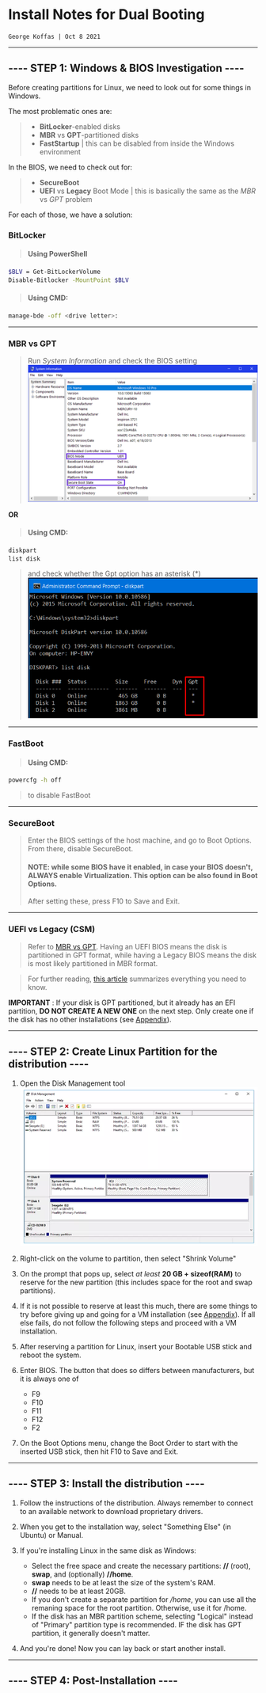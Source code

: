 # Install Notes for Dual Booting

	George Koffas | Oct 8 2021

---

## ---- STEP 1: Windows & BIOS Investigation ----

Before creating partitions for Linux, we need to look out for some things in Windows.

The most problematic ones are:

> - **BitLocker**-enabled disks
> - **MBR** vs **GPT**-partitioned disks
> - **FastStartup** | this can be disabled from inside the Windows environment

In the BIOS, we need to check out for:

> - **SecureBoot**
> - **UEFI** vs **Legacy** Boot Mode | this is basically the same as the *MBR* vs *GPT* problem

For each of those, we have a solution:

### BitLocker
> #### Using PowerShell
>
 ```bash
$BLV = Get-BitLockerVolume
Disable-Bitlocker -MountPoint $BLV
```

> #### Using CMD:
>
```bash
manage-bde -off <drive letter>:
```
---

### <a name="mbr-gpt"></a>MBR vs GPT 
> Run *System Information* and check the BIOS setting ![System Information. Here we can see that SecureBoot is also enabled.](images/sysinfo.png)

**OR**

> #### Using CMD:
>
```bash
diskpart
list disk
```
> and check whether the Gpt option has an asterisk (\*) ![Example Image](images/diskpart.png)

---

### FastBoot
> #### Using CMD:
```bash
powercfg -h off
```
> to disable FastBoot

---
 
### SecureBoot
> Enter the BIOS settings of the host machine, and go to Boot Options. From there, disable SecureBoot.
> #### **NOTE**: while some BIOS have it enabled, in case your BIOS doesn't, **ALWAYS** enable Virtualization. This option can be also found in Boot Options.
> After setting these, press F10 to Save and Exit.

---

### UEFI vs Legacy (CSM)
> Refer to [MBR vs GPT](#mbr-gpt). Having an UEFI BIOS means the disk is partitioned in GPT format, while having a Legacy BIOS means the disk is most likely partitioned in MBR format.

> For further reading, [this article](https://help.ubuntu.com/community/UEFI) summarizes everything you need to know.

**IMPORTANT** : If your disk is GPT partitioned, but it already has an EFI partition, **DO NOT CREATE A NEW ONE** on the next step. Only create one if the disk has no other installations (see [Appendix](#appendix)).

---

## ---- STEP 2: Create Linux Partition for the distribution ----

1. Open the Disk Management tool ![Reference image](images/disk-mgmt.png)

2. Right-click on the volume to partition, then select "Shrink Volume"

3. On the prompt that pops up, select *at least* **20 GB + sizeof(RAM)** to reserve for the new partition (this includes space for the root and swap partitions).

4. If it is not possible to reserve at least this much, there are some things to try before giving up and going for a VM installation (see [Appendix](#appendix)). If all else fails, do not follow the following steps and proceed with a VM installation.

5. After reserving a partition for Linux, insert your Bootable USB stick and reboot the system.

6. Enter BIOS. The button that does so differs between manufacturers, but it is always one of
	- F9
	- F10
	- F11
	- F12
	- F2

7. On the Boot Options menu, change the Boot Order to start with the inserted USB stick, then hit F10 to Save and Exit.

---

##  ---- STEP 3: Install the distribution ----   

1. Follow the instructions of the distribution. Always remember to connect to an available network to download proprietary drivers.

2. When you get to the installation way, select "Something Else" (in Ubuntu) or Manual.

3. If you're installing Linux in the same disk as Windows:
	- Select the free space and create the necessary partitions: **//** (root), **swap**, and (optionally) **//home**.
	- **swap** needs to be at least the size of the system's RAM.
	- **//** needs to be at least 20GB.
	- If you don't create a separate partition for */home*, you can use all the remaning space for the root partition. Otherwise, use it for /home.
	- If the disk has an MBR partition scheme, selecting "Logical" instead of "Primary" partition type is recommended. IF the disk has GPT partition, it generally doesn't matter.

4. And you're done! Now you can lay back or start another install.

---

## ---- STEP 4: Post-Installation ----  


